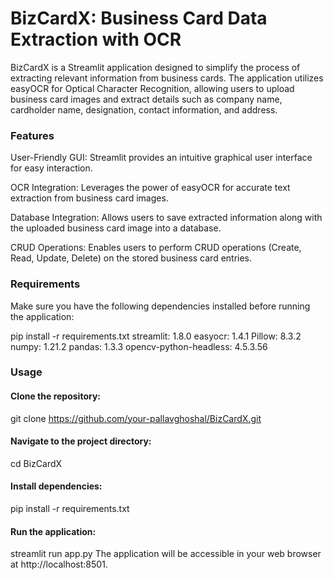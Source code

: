 # BizCardX: Business Card Data Extraction with OCR
BizCardX is a Streamlit application designed to simplify the process of extracting relevant information from business cards. The application utilizes easyOCR for Optical Character Recognition, allowing users to upload business card images and extract details such as company name, cardholder name, designation, contact information, and address.

### Features
User-Friendly GUI: Streamlit provides an intuitive graphical user interface for easy interaction.

OCR Integration: Leverages the power of easyOCR for accurate text extraction from business card images.

Database Integration: Allows users to save extracted information along with the uploaded business card image into a database.

CRUD Operations: Enables users to perform CRUD operations (Create, Read, Update, Delete) on the stored business card entries.

### Requirements
Make sure you have the following dependencies installed before running the application:

pip install -r requirements.txt
streamlit: 1.8.0
easyocr: 1.4.1
Pillow: 8.3.2
numpy: 1.21.2
pandas: 1.3.3
opencv-python-headless: 4.5.3.56

### Usage
#### Clone the repository:
git clone https://github.com/your-pallavghoshal/BizCardX.git

#### Navigate to the project directory:
cd BizCardX

#### Install dependencies:
pip install -r requirements.txt

#### Run the application:
streamlit run app.py
The application will be accessible in your web browser at http://localhost:8501.
